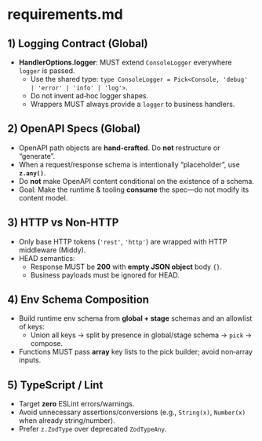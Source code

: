 # requirements.md

## 1) Logging Contract (Global)

- **HandlerOptions.logger**: MUST extend `ConsoleLogger` everywhere `logger` is passed.
  - Use the shared type: `type ConsoleLogger = Pick<Console, 'debug' | 'error' | 'info' | 'log'>`.
  - Do not invent ad‑hoc logger shapes.
  - Wrappers MUST always provide a `logger` to business handlers.

## 2) OpenAPI Specs (Global)

- OpenAPI path objects are **hand‑crafted**. Do **not** restructure or “generate”.
- When a request/response schema is intentionally “placeholder”, use **`z.any()`**.
- Do **not** make OpenAPI content conditional on the existence of a schema.
- Goal: Make the runtime & tooling **consume** the spec—do not modify its content model.

## 3) HTTP vs Non‑HTTP

- Only base HTTP tokens (`'rest'`, `'http'`) are wrapped with HTTP middleware (Middy).
- HEAD semantics:
  - Response MUST be **200** with **empty JSON object** body `{}`.
  - Business payloads must be ignored for HEAD.

## 4) Env Schema Composition

- Build runtime env schema from **global + stage** schemas and an allowlist of keys:
  - Union all keys → split by presence in global/stage schema → `pick` → compose.
- Functions MUST pass **array** key lists to the pick builder; avoid non‑array inputs.

## 5) TypeScript / Lint

- Target **zero** ESLint errors/warnings.
- Avoid unnecessary assertions/conversions (e.g., `String(x)`, `Number(x)` when already string/number).
- Prefer `z.ZodType` over deprecated `ZodTypeAny`.
